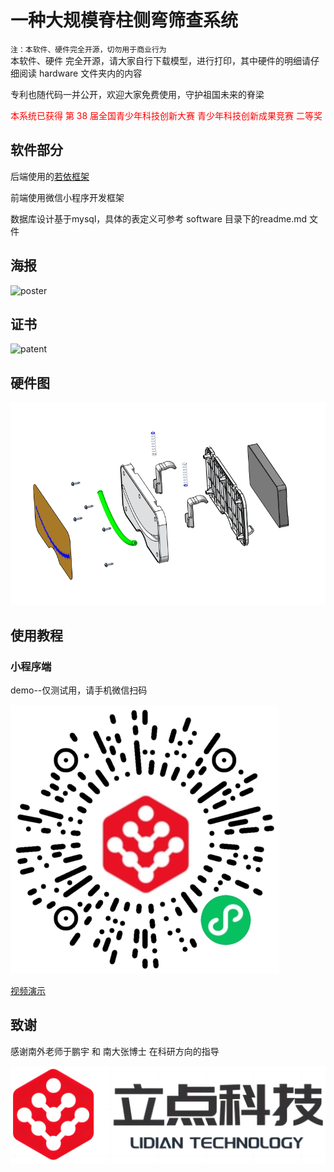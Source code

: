 # 一种大规模脊柱侧弯筛查系统

`注：本软件、硬件完全开源，切勿用于商业行为`  
本软件、硬件 完全开源，请大家自行下载模型，进行打印，其中硬件的明细请仔细阅读 
hardware 文件夹内的内容

专利也随代码一并公开，欢迎大家免费使用，守护祖国未来的脊梁

<font color=#FF0000 >本系统已获得 第 38 届全国青少年科技创新大赛 青少年科技创新成果竞赛 二等奖</font>

## 软件部分 

后端使用的[若依框架](https://gitee.com/y_project)

前端使用微信小程序开发框架

数据库设计基于mysql，具体的表定义可参考 software 目录下的readme.md 文件



## 海报

![poster](/images/00-poster.jpg)

## 证书
![patent](/images/00_award.png)

## 硬件图
![rule](/images/12_boom.png)

## 使用教程

### 小程序端

demo--仅测试用，请手机微信扫码

![demo](/images/13_demo.jpg)

[视频演示](https://www.bilibili.com/video/BV1MJxWeBE4X/?share_source=copy_web&vd_source=0e576be21554bb1ea5d13280e520d904)



## 致谢
感谢南外老师于鹏宇 和 南大张博士 在科研方向的指导

<!-- ![nju](/images/00_logo_nju.png) -->

![lidian](/images/00_logo_lidian.png)
